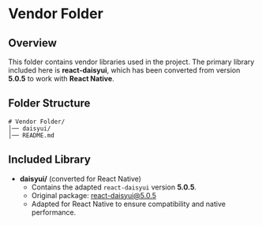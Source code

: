 # Vendor Folder

## Overview
This folder contains vendor libraries used in the project. The primary library included here is **react-daisyui**, which has been converted from version **5.0.5** to work with **React Native**.

## Folder Structure
```
# Vendor Folder/
│── daisyui/
│── README.md
```

## Included Library
- **daisyui/** (converted for React Native)
  - Contains the adapted `react-daisyui` version **5.0.5**.
  - Original package: [react-daisyui@5.0.5](https://www.npmjs.com/package/react-daisyui/v/5.0.5)
  - Adapted for React Native to ensure compatibility and native performance.

